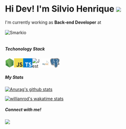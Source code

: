 
# Hi Dev! I'm Silvio Henrique <img src="https://raw.githubusercontent.com/MartinHeinz/MartinHeinz/master/wave.gif" width="30px">

I'm currently working as __Back-end Developer__ at
<br/><br/>
[<img align="left" alt="Smarkio" src="https://letsbot.rocks/wp-content/uploads/2021/01/logo-smarkio-2.png" width="192px">](https://www.smarkio.com.br/) 
<br/><br/>

##### Techonology Stack
[<img align="left" alt="NodeJS" width="30px" src="https://raw.githubusercontent.com/github/explore/80688e429a7d4ef2fca1e82350fe8e3517d3494d/topics/nodejs/nodejs.png" />](https://nodejs.org/en/)
[<img align="left" alt="JavaScript" width="30px" src="https://raw.githubusercontent.com/github/explore/80688e429a7d4ef2fca1e82350fe8e3517d3494d/topics/javascript/javascript.png" />](https://www.javascript.com/)
[<img align="left" alt="TypeScript" width="30px" src="https://raw.githubusercontent.com/github/explore/80688e429a7d4ef2fca1e82350fe8e3517d3494d/topics/typescript/typescript.png" />](https://www.typescriptlang.org/)
[<img align="left" alt="Jest" width="30px" src="https://cdn.auth0.com/blog/testing-react-with-jest/logo.png" />](https://jestjs.io/)
[<img align="left" alt="MySQL" width="30px" src="https://raw.githubusercontent.com/github/explore/80688e429a7d4ef2fca1e82350fe8e3517d3494d/topics/mysql/mysql.png" />](https://www.mysql.com/)
[<img align="left" alt="PostgreSQL" width="30px" src="https://raw.githubusercontent.com/github/explore/80688e429a7d4ef2fca1e82350fe8e3517d3494d/topics/postgresql/postgresql.png" />](https://www.postgresql.org/)
<br/><br/>

##### My Stats
[![Anurag's github stats](https://github-readme-stats.vercel.app/api?username=silviohfc&custom_title=GitHub+Stats&show_icons=true&hide=issues,contribs&count_private=true&theme=graywhite)](https://github.com/anuraghazra/github-readme-stats)

[![willianrod's wakatime stats](https://github-readme-stats.vercel.app/api/wakatime?username=silviohfc&theme=graywhite&layout=compact)](https://github.com/anuraghazra/github-readme-stats)

##### Connect with me!
[<img align="left" src="https://img.shields.io/badge/LinkedIn-0077B5?style=for-the-badge&logo=linkedin&logoColor=white">](https://www.linkedin.com/in/silviohfc/) 
<br/><br/>
